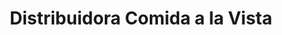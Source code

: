 ---
title: "Distribuidora Comida a la Vista"
url: /lourdes/distribuidora-comida-a-la-vista/
shop: Allgemein
---
